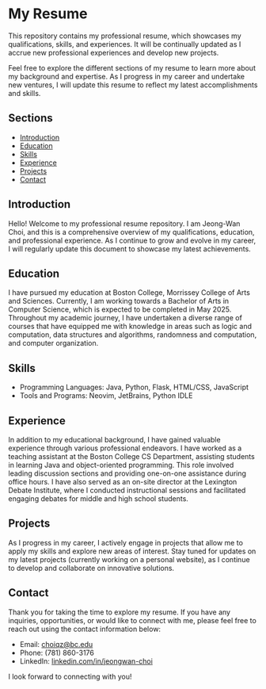 # My Resume

This repository contains my professional resume, which showcases my qualifications, skills, and experiences. It will be continually updated as I accrue new professional experiences and develop new projects.

Feel free to explore the different sections of my resume to learn more about my background and expertise. As I progress in my career and undertake new ventures, I will update this resume to reflect my latest accomplishments and skills.

## Sections

- [Introduction](#introduction)
- [Education](#education)
- [Skills](#skills)
- [Experience](#experience)
- [Projects](#projects)
- [Contact](#contact)

## Introduction

Hello! Welcome to my professional resume repository. I am Jeong-Wan Choi, and this is a comprehensive overview of my qualifications, education, and professional experience. As I continue to grow and evolve in my career, I will regularly update this document to showcase my latest achievements.

## Education

I have pursued my education at Boston College, Morrissey College of Arts and Sciences. Currently, I am working towards a Bachelor of Arts in Computer Science, which is expected to be completed in May 2025. Throughout my academic journey, I have undertaken a diverse range of courses that have equipped me with knowledge in areas such as logic and computation, data structures and algorithms, randomness and computation, and computer organization.

## Skills

- Programming Languages: Java, Python, Flask, HTML/CSS, JavaScript
- Tools and Programs: Neovim, JetBrains, Python IDLE

## Experience

In addition to my educational background, I have gained valuable experience through various professional endeavors. I have worked as a teaching assistant at the Boston College CS Department, assisting students in learning Java and object-oriented programming. This role involved leading discussion sections and providing one-on-one assistance during office hours. I have also served as an on-site director at the Lexington Debate Institute, where I conducted instructional sessions and facilitated engaging debates for middle and high school students.

## Projects

As I progress in my career, I actively engage in projects that allow me to apply my skills and explore new areas of interest. Stay tuned for updates on my latest projects (currently working on a personal website), as I continue to develop and collaborate on innovative solutions.

## Contact

Thank you for taking the time to explore my resume. If you have any inquiries, opportunities, or would like to connect with me, please feel free to reach out using the contact information below:

- Email: choiqz@bc.edu
- Phone: (781) 860-3176
- LinkedIn: [linkedin.com/in/jeongwan-choi](https://www.linkedin.com/in/jeongwan-choi/)

I look forward to connecting with you!
